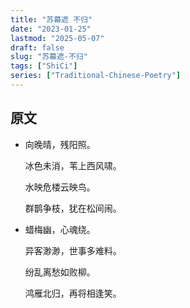 ```yaml
---
title: "苏幕遮 不归"
date: "2023-01-25"
lastmod: "2025-05-07"
draft: false
slug: "苏幕遮-不归"
tags: ["ShiCi"]
series: ["Traditional-Chinese-Poetry"]
---
```


## 原文

* 向晚晴，残阳照。

  冰色未消，苇上西风啸。

  水映危楼云映鸟。

  群鹊争枝，犹在松间闹。

* 蜡梅幽，心魂绕。
  
  异客渺渺，世事多难料。

  纷乱离愁如败柳。

  鸿雁北归，再将相逢笑。
